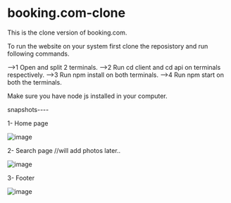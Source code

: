 # booking.com-clone
This is the clone version of booking.com.

To run the website on your system first clone the reposistory and run following commands.

-->1  Open and split 2 terminals.
-->2  Run cd client and cd api on terminals respectively.
-->3  Run npm install on both terminals.
-->4  Run npm start on both the terminals.

Make sure you have node js installed in your computer.


snapshots----


1- Home page

![image](https://user-images.githubusercontent.com/88780692/208472995-ed339c59-05d6-4dff-97ce-0168828d0940.png)

2- Search page
   //will add photos later..

![image](https://user-images.githubusercontent.com/88780692/208473196-b1f5d9dc-39bb-4d21-ae41-8298a3d7a337.png)


3- Footer  

![image](https://user-images.githubusercontent.com/88780692/208473405-790037ea-3036-454c-8155-39a254ffd382.png)

